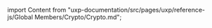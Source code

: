 
import Content from "uxp-documentation/src/pages/uxp/reference-js/Global Members/Crypto/Crypto.md";

<Content query="product=xd"/>
